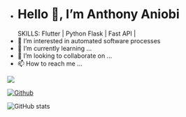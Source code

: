 - <h1>Hello 👋, I’m Anthony Aniobi</h1>
  SKILLS: Flutter | Python Flask | Fast API | 
- 👀 I’m interested in automated software processes
- 🌱 I’m currently learning ...
- 💞️ I’m looking to collaborate on ...
- 📫 How to reach me ...

![](https://visitor-badge.laobi.icu/badge?page_id=AnthonyAniobi.AnthonyAniobi)

[![Github](https://img.shields.io/github/followers/AnthonyAniobi?label=Follow&style=social)](https://github.com/AnthonyAniobi)

![GitHub stats](https://github-readme-stats.vercel.app/api?username=AnthonyAniobi&show_icons=true&theme=tokyonight)
<!---
AnthonyAniobi/AnthonyAniobi is a ✨ special ✨ repository because its `README.md` (this file) appears on your GitHub profile.
You can click the Preview link to take a look at your changes.
--->

